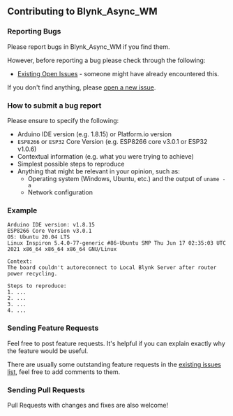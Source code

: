 ## Contributing to Blynk_Async_WM

### Reporting Bugs

Please report bugs in Blynk_Async_WM if you find them.

However, before reporting a bug please check through the following:

* [Existing Open Issues](https://github.com/khoih-prog/Blynk_Async_WM/issues) - someone might have already encountered this.

If you don't find anything, please [open a new issue](https://github.com/khoih-prog/Blynk_Async_WM/issues/new).

### How to submit a bug report

Please ensure to specify the following:

* Arduino IDE version (e.g. 1.8.15) or Platform.io version
* `ESP8266` or `ESP32` Core Version (e.g. ESP8266 core v3.0.1 or ESP32 v1.0.6)
* Contextual information (e.g. what you were trying to achieve)
* Simplest possible steps to reproduce
* Anything that might be relevant in your opinion, such as:
  * Operating system (Windows, Ubuntu, etc.) and the output of `uname -a`
  * Network configuration


### Example

```
Arduino IDE version: v1.8.15
ESP8266 Core Version v3.0.1
OS: Ubuntu 20.04 LTS
Linux Inspiron 5.4.0-77-generic #86-Ubuntu SMP Thu Jun 17 02:35:03 UTC 2021 x86_64 x86_64 x86_64 GNU/Linux

Context:
The board couldn't autoreconnect to Local Blynk Server after router power recycling.

Steps to reproduce:
1. ...
2. ...
3. ...
4. ...
```

### Sending Feature Requests

Feel free to post feature requests. It's helpful if you can explain exactly why the feature would be useful.

There are usually some outstanding feature requests in the [existing issues list](https://github.com/khoih-prog/Blynk_Async_WM/issues?q=is%3Aopen+is%3Aissue+label%3Aenhancement), feel free to add comments to them.

### Sending Pull Requests

Pull Requests with changes and fixes are also welcome!
